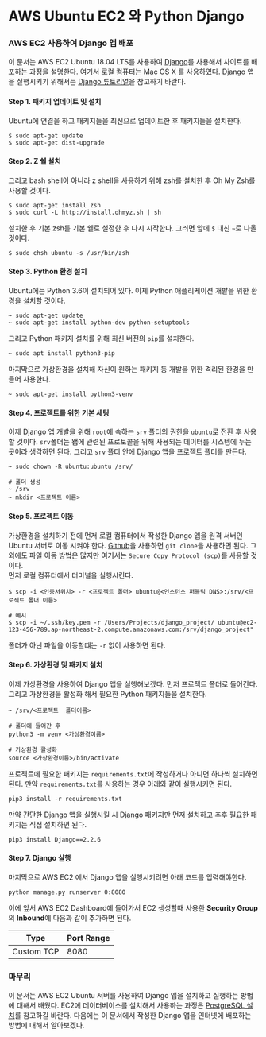 AWS Ubuntu EC2 와 Python Django
================

### AWS EC2 사용하여 Django 앱 배포

이 문서는 AWS EC2 Ubuntu 18.04 LTS를 사용하여
[Django](%22https://www.djangoproject.com/%22)를 사용해서 사이트를 배포하는 과정을 설명한다.
여기서 로컬 컴퓨터는 Mac OS X 를 사용하였다. Django 앱을 실행시키기 위해서는 [Django
튜토리얼](%22https://docs.djangoproject.com/ko/2.2/intro/tutorial01/%22)을
참고하기 바란다.

#### Step 1. 패키지 업데이트 및 설치

Ubuntu에 연결을 하고 패키지들을 최신으로 업데이트한 후 패키지들을 설치한다.

    $ sudo apt-get update
    $ sudo apt-get dist-upgrade

#### Step 2. Z 쉘 설치

그리고 bash shell이 아니라 z shell을 사용하기 위해 zsh를 설치한 후 Oh My Zsh를 사용할 것이다.

    $ sudo apt-get install zsh
    $ sudo curl -L http://install.ohmyz.sh | sh

설치한 후 기본 zsh를 기본 쉘로 설정한 후 다시 시작한다. 그러면 앞에 `$` 대신 `~`로 나올것이다.

    $ sudo chsh ubuntu -s /usr/bin/zsh 

#### Step 3. Python 환경 설치

Ubuntu에는 Python 3.6이 설치되어 있다. 이제 Python 애플리케이션 개발을 위한 환경을 설치할 것이다.

    ~ sudo apt-get update 
    ~ sudo apt-get install python-dev python-setuptools

그리고 Python 패키지 설치를 위해 최신 버전의 `pip`를 설치한다.

    ~ sudo apt install python3-pip

마지막으로 가상환경을 설치해 자신이 원하는 패키지 등 개발을 위한 격리된 환경을 만들어 사용한다.

    ~ sudo apt-get install python3-venv

#### Step 4. 프로젝트를 위한 기본 세팅

이제 Django 앱 개발을 위해 `root`에 속하는 `srv` 폴더의 권한을 `ubuntu`로 전환 후 사용할 것이다.
`srv`폴더는 왭에 관련된 프로토콜을 위해 사용되는 데이터를 시스템에 두는 곳이라 생각하면 된다. 그리고 `srv` 폴더 안에
Django 앱을 프로젝트 폴더를 만든다.

    ~ sudo chown -R ubuntu:ubuntu /srv/
    
    # 폴더 생성
    ~ /srv
    ~ mkdir <프로젝트 이름>

#### Step 5. 프로젝트 이동

가상환경을 설치하기 전에 먼저 로컬 컴퓨터에서 작성한 Django 앱을 원격 서버인 Ubuntu 서버로 이동 시켜야 한다.
[Github](%22https://github.com/%22)을 사용하면 `git clone`을 사용하면 된다. 그 외에도 파일
이동 방법은 많지만 여기서는 `Secure Copy Protocol (scp)`를 사용할 것이다.  
먼저 로컬 컴퓨터에서 터미널을
    실행시킨다.

    $ scp -i <인증서위치> -r <프로젝트 폴더> ubuntu@<인스턴스 퍼블릭 DNS>:/srv/<프로젝트 폴더 이름>
    
    # 예시
    $ scp -i ~/.ssh/key.pem -r /Users/Projects/django_project/ ubuntu@ec2-123-456-789.ap-northeast-2.compute.amazonaws.com:/srv/django_project"

폴더가 아닌 파일을 이동할떄는 `-r` 없이 사용하면 된다.

#### Step 6. 가상환경 및 패키지 설치

이제 가상환경을 사용하여 Django 앱을 실행해보겠다. 먼저 프로젝트 폴더로 들어간다. 그리고 가상환경을 활성화 해서 필요한
Python 패키지들을 설치한다.

    ~ /srv/<프로젝트  폴더이름>
    
    # 폴더에 들어간 후
    python3 -m venv <가상환경이름>
    
    # 가상환경 활성화
    source <가상환경이름>/bin/activate

프로젝트에 필요한 패키지는 `requirements.txt`에 작성하거나 아니면 하나씩 설치하면된다. 만약
`requirements.txt`를 사용하는 경우 아래와 같이 실행시키면 된다.

    pip3 install -r requirements.txt

만약 간단한 Django 앱을 실행시킬 시 Django 패키지만 먼저 설치하고 추후 필요한 패키지는 직접 설치하면 된다.

    pip3 install Django==2.2.6

#### Step 7. Django 실행

마지막으로 AWS EC2 에서 Django 앱을 실행시키려면 아래 코드를 입력해야한다.

    python manage.py runserver 0:8080

이에 앞서 AWS EC2 Dashboard에 들어가서 EC2 생성할때 사용한 **Security Group**의
**Inbound**에 다음과 같이 추가하면 된다.

| Type       | Port Range |
| ---------- | ---------- |
| Custom TCP | 8080       |

### 마무리

이 문서는 AWS EC2 Ubuntu 서버를 사용하여 Django 앱을 설치하고 실행하는 방법에 대해서 배웠다. EC2에
데이터베이스를 설치해서 사용하는 과정은 [PostgreSQL
설치](https://github.com/whoareyouwhoami/ProjectCapulus/blob/master/README.md)를
참고하길 바란다. 다음에는 이 문서에서 작성한 Django 앱을 인터넷에 배포하는 방법에 대해서 알아보겠다.
